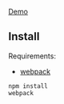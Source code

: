 [Demo](http://polar.bangular.io)

## Install

Requirements:

- [webpack](https://github.com/webpack/webpack)

```
npm install
webpack
```
